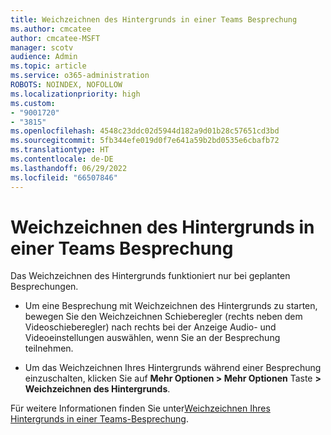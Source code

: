 ```yaml
---
title: Weichzeichnen des Hintergrunds in einer Teams Besprechung
ms.author: cmcatee
author: cmcatee-MSFT
manager: scotv
audience: Admin
ms.topic: article
ms.service: o365-administration
ROBOTS: NOINDEX, NOFOLLOW
ms.localizationpriority: high
ms.custom:
- "9001720"
- "3815"
ms.openlocfilehash: 4548c23ddc02d5944d182a9d01b28c57651cd3bd
ms.sourcegitcommit: 5fb344efe019d0f7e641a59b2bd0535e6cbafb72
ms.translationtype: HT
ms.contentlocale: de-DE
ms.lasthandoff: 06/29/2022
ms.locfileid: "66507846"
---
```

# <a name="blur-your-background-in-a-teams-meeting"></a>Weichzeichnen des Hintergrunds in einer Teams Besprechung

Das Weichzeichnen des Hintergrunds funktioniert nur bei geplanten Besprechungen.

- Um eine Besprechung mit Weichzeichnen des Hintergrunds zu starten, bewegen Sie den Weichzeichnen Schieberegler (rechts neben dem Videoschieberegler) nach rechts bei der Anzeige Audio- und Videoeinstellungen auswählen, wenn Sie an der Besprechung teilnehmen.

- Um das Weichzeichnen Ihres Hintergrunds während einer Besprechung einzuschalten, klicken Sie auf **Mehr Optionen > Mehr Optionen** Taste **> Weichzeichnen des Hintergrunds**.

Für weitere Informationen finden Sie unter[Weichzeichnen Ihres Hintergrunds in einer Teams-Besprechung](https://support.microsoft.com/office/change-your-background-for-a-teams-meeting-f77a2381-443a-499d-825e-509a140f4780).